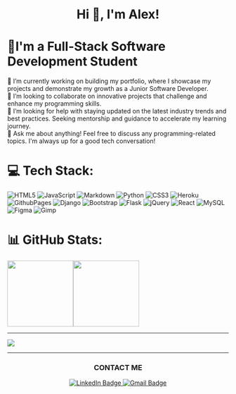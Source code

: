 
<h1 align="center">Hi 👋, I'm Alex!</h1>

# 💫I'm a Full-Stack Software Development Student
🔭 I’m currently working on building my portfolio, where I showcase my projects and demonstrate my growth as a Junior Software Developer.<br>👯 I’m looking to collaborate on innovative projects that challenge and enhance my programming skills.<br>🤝 I’m looking for help with staying updated on the latest industry trends and best practices. Seeking mentorship and guidance to accelerate my learning journey.<br>💬 Ask me about anything! Feel free to discuss any programming-related topics. I'm always up for a good tech conversation!<be>


# 💻 Tech Stack:
![HTML5](https://img.shields.io/badge/html5-%23E34F26.svg?style=for-the-badge&logo=html5&logoColor=white) ![JavaScript](https://img.shields.io/badge/javascript-%23323330.svg?style=for-the-badge&logo=javascript&logoColor=%23F7DF1E) ![Markdown](https://img.shields.io/badge/markdown-%23000000.svg?style=for-the-badge&logo=markdown&logoColor=white) ![Python](https://img.shields.io/badge/python-3670A0?style=for-the-badge&logo=python&logoColor=ffdd54) ![CSS3](https://img.shields.io/badge/css3-%231572B6.svg?style=for-the-badge&logo=css3&logoColor=white) ![Heroku](https://img.shields.io/badge/heroku-%23430098.svg?style=for-the-badge&logo=heroku&logoColor=white) ![GithubPages](https://img.shields.io/badge/github%20pages-121013?style=for-the-badge&logo=github&logoColor=white) ![Django](https://img.shields.io/badge/django-%23092E20.svg?style=for-the-badge&logo=django&logoColor=white) ![Bootstrap](https://img.shields.io/badge/bootstrap-%238511FA.svg?style=for-the-badge&logo=bootstrap&logoColor=white) ![Flask](https://img.shields.io/badge/flask-%23000.svg?style=for-the-badge&logo=flask&logoColor=white) ![jQuery](https://img.shields.io/badge/jquery-%230769AD.svg?style=for-the-badge&logo=jquery&logoColor=white) ![React](https://img.shields.io/badge/react-%2320232a.svg?style=for-the-badge&logo=react&logoColor=%2361DAFB) ![MySQL](https://img.shields.io/badge/mysql-%2300000f.svg?style=for-the-badge&logo=mysql&logoColor=white) ![Figma](https://img.shields.io/badge/figma-%23F24E1E.svg?style=for-the-badge&logo=figma&logoColor=white) ![Gimp](https://img.shields.io/badge/Gimp-657D8B?style=for-the-badge&logo=gimp&logoColor=FFFFFF)

# 📊 GitHub Stats:
<div style="display: flex; flex-direction: row;">
  <img class="img" height="150" src="https://github-readme-stats.vercel.app/api?username=aleksandrasucho&theme=radical&hide_border=true&include_all_commits=false&count_private=false" />
  <img class="img" height="150" src="https://github-readme-stats.vercel.app/api/top-langs/?username=aleksandrasucho&theme=radical&hide_border=true&include_all_commits=false&count_private=false&layout=compact" />
</div>


---
[![](https://visitcount.itsvg.in/api?id=aleksandrasucho&icon=0&color=0)](https://visitcount.itsvg.in)

---
<div align='center'><h3>CONTACT ME</h3></div>
<div id="badges" align="center">
  <a href="https://www.linkedin.com/in/aleksandra-suchojad/" target="_blank">
    <img src="https://img.shields.io/badge/LinkedIn-blue?style=for-the-badge&logo=linkedin&logoColor=white" alt="LinkedIn Badge"/>
  </a>
  <a href="aleksandrasucho@gmail.com">
    <img src="https://img.shields.io/badge/Mail-red?style=for-the-badge&logo=gmail&logoColor=white" alt="Gmail Badge"/>
  </a>
</div>
<!-- Proudly created with GPRM ( https://gprm.itsvg.in ) -->


